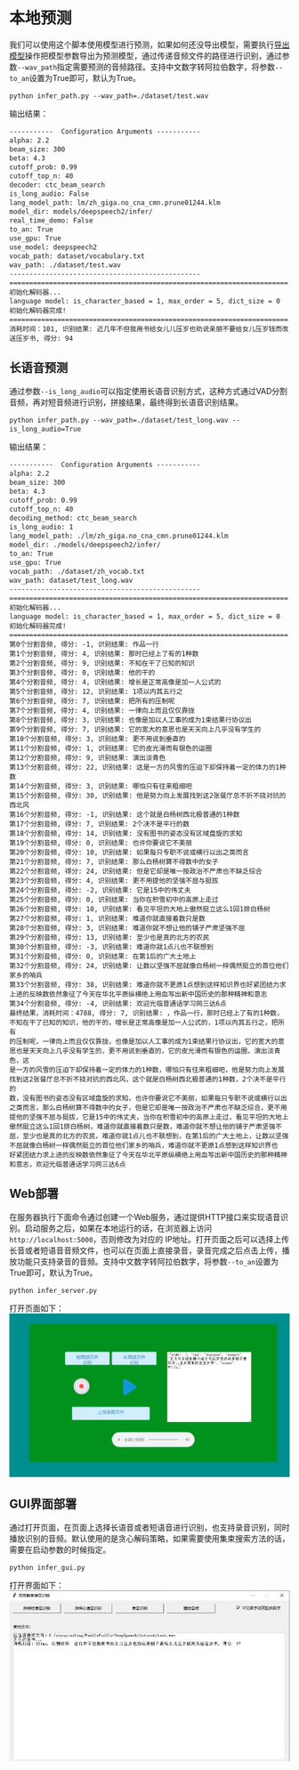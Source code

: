 # 本地预测

我们可以使用这个脚本使用模型进行预测，如果如何还没导出模型，需要执行[导出模型](./export_model.md)操作把模型参数导出为预测模型，通过传递音频文件的路径进行识别，通过参数`--wav_path`指定需要预测的音频路径。支持中文数字转阿拉伯数字，将参数`--to_an`设置为True即可，默认为True。
```shell script
python infer_path.py --wav_path=./dataset/test.wav
```

输出结果：
```
-----------  Configuration Arguments -----------
alpha: 2.2
beam_size: 300
beta: 4.3
cutoff_prob: 0.99
cutoff_top_n: 40
decoder: ctc_beam_search
is_long_audio: False
lang_model_path: lm/zh_giga.no_cna_cmn.prune01244.klm
model_dir: models/deepspeech2/infer/
real_time_demo: False
to_an: True
use_gpu: True
use_model: deepspeech2
vocab_path: dataset/vocabulary.txt
wav_path: ./dataset/test.wav
------------------------------------------------
======================================================================
初始化解码器...
language model: is_character_based = 1, max_order = 5, dict_size = 0
初始化解码器完成!
======================================================================
消耗时间：101, 识别结果: 近几年不但我用书给女儿儿压岁也劝说亲朋不要给女儿压岁钱而改送压岁书, 得分: 94
```

## 长语音预测

通过参数`--is_long_audio`可以指定使用长语音识别方式，这种方式通过VAD分割音频，再对短音频进行识别，拼接结果，最终得到长语音识别结果。
```shell script
python infer_path.py --wav_path=./dataset/test_long.wav --is_long_audio=True
```

输出结果：
```
-----------  Configuration Arguments -----------
alpha: 2.2
beam_size: 300
beta: 4.3
cutoff_prob: 0.99
cutoff_top_n: 40
decoding_method: ctc_beam_search
is_long_audio: 1
lang_model_path: ./lm/zh_giga.no_cna_cmn.prune01244.klm
model_dir: ./models/deepspeech2/infer/
to_an: True
use_gpu: True
vocab_path: ./dataset/zh_vocab.txt
wav_path: dataset/test_long.wav
------------------------------------------------
======================================================================
初始化解码器...
language model: is_character_based = 1, max_order = 5, dict_size = 0
初始化解码器完成!
======================================================================
第0个分割音频, 得分: -1, 识别结果: 作品一行
第1个分割音频, 得分: 4, 识别结果: 那时已经上了有的1种数
第2个分割音频, 得分: 9, 识别结果: 不知在干了已知的知识
第3个分割音频, 得分: 0, 识别结果: 他的干的
第4个分割音频, 得分: 4, 识别结果: 增长是正常高像是加一人公式的
第5个分割音频, 得分: 12, 识别结果: 1项以内其五行之
第6个分割音频, 得分: 7, 识别结果: 把所有的压制呢
第7个分割音频, 得分: 4, 识别结果: 一律向上而且仅仅靠拢
第8个分割音频, 得分: 3, 识别结果: 也像是加以人工事的成为1束结果行协议出
第9个分割音频, 得分: 7, 识别结果: 它的宽大的意思也是天天向上几乎没有学生的
第10个分割音频, 得分: 3, 识别结果: 更不用说到垂直的
第11个分割音频, 得分: 1, 识别结果: 它的皮光滑而有银色的运圈
第12个分割音频, 得分: 9, 识别结果: 演出淡青色
第13个分割音频, 得分: 22, 识别结果: 这是一方的风雪的压迫下却保持着一定的体力的1种数
第14个分割音频, 得分: 3, 识别结果: 哪怕只有往来粗细吧
第15个分割音频, 得分: 30, 识别结果: 他是努力向上发展找到这2张餐厅总不折不挠对抗的西北风
第16个分割音频, 得分: -1, 识别结果: 这个就是白杨树西北极普通的1种数
第17个分割音频, 得分: 7, 识别结果: 2个决不是平行的数
第18个分割音频, 得分: 14, 识别结果: 没有图书的姿态没有区域盘旋的求知
第19个分割音频, 得分: 0, 识别结果: 也许你要说它不美丽
第20个分割音频, 得分: 10, 识别结果: 如果每只专职不说或横行以出之类而言
第21个分割音频, 得分: 7, 识别结果: 那么白杨树算不得数中的女子
第22个分割音频, 得分: 24, 识别结果: 但是它却是唯一按政治不严肃也不缺乏综合
第23个分割音频, 得分: 4, 识别结果: 更不用提他的坚强不屈与挺拔
第24个分割音频, 得分: -2, 识别结果: 它是15中的伟丈夫
第25个分割音频, 得分: 0, 识别结果: 当你在积雪初中的高原上走过
第26个分割音频, 得分: 10, 识别结果: 看见平坦的大地上傲然挺立这么1回1排白杨树
第27个分割音频, 得分: 1, 识别结果: 难道你就直接着数只是数
第28个分割音频, 得分: 3, 识别结果: 难道你就不想让他的铺子严肃坚强不屈
第29个分割音频, 得分: 13, 识别结果: 至少也是真的北方的农民
第30个分割音频, 得分: -3, 识别结果: 难道你就1点儿也不联想到
第31个分割音频, 得分: 0, 识别结果: 在第1后的广大土地上
第32个分割音频, 得分: 24, 识别结果: 让数以坚强不屈就像白杨树一样偶然挺立的首位他们家乡的哨兵
第33个分割音频, 得分: 38, 识别结果: 难道你就不更原1点想到这样知识界也好紧团结力求上进的反映数依然象征了今天在华北平原纵横绝上用血写出新中国历史的那种精神和意志
第34个分割音频, 得分: -4, 识别结果: 欢迎光临普通话学习网三达6点
最终结果，消耗时间：4788, 得分: 7, 识别结果: ，作品一行，那时已经上了有的1种数，不知在干了已知的知识，他的干的，增长是正常高像是加一人公式的，1项以内其五行之，把所有
的压制呢，一律向上而且仅仅靠拢，也像是加以人工事的成为1束结果行协议出，它的宽大的意思也是天天向上几乎没有学生的，更不用说到垂直的，它的皮光滑而有银色的运圈，演出淡青色，这
是一方的风雪的压迫下却保持着一定的体力的1种数，哪怕只有往来粗细吧，他是努力向上发展找到这2张餐厅总不折不挠对抗的西北风，这个就是白杨树西北极普通的1种数，2个决不是平行的
数，没有图书的姿态没有区域盘旋的求知，也许你要说它不美丽，如果每只专职不说或横行以出之类而言，那么白杨树算不得数中的女子，但是它却是唯一按政治不严肃也不缺乏综合，更不用
提他的坚强不屈与挺拔，它是15中的伟丈夫，当你在积雪初中的高原上走过，看见平坦的大地上傲然挺立这么1回1排白杨树，难道你就直接着数只是数，难道你就不想让他的铺子严肃坚强不
屈，至少也是真的北方的农民，难道你就1点儿也不联想到，在第1后的广大土地上，让数以坚强不屈就像白杨树一样偶然挺立的首位他们家乡的哨兵，难道你就不更原1点想到这样知识界也
好紧团结力求上进的反映数依然象征了今天在华北平原纵横绝上用血写出新中国历史的那种精神和意志，欢迎光临普通话学习网三达6点
```

## Web部署

在服务器执行下面命令通过创建一个Web服务，通过提供HTTP接口来实现语音识别。启动服务之后，如果在本地运行的话，在浏览器上访问`http://localhost:5000`，否则修改为对应的 IP地址。打开页面之后可以选择上传长音或者短语音音频文件，也可以在页面上直接录音，录音完成之后点击上传，播放功能只支持录音的音频。支持中文数字转阿拉伯数字，将参数`--to_an`设置为True即可，默认为True。
```shell script
python infer_server.py
```

打开页面如下：
![录音测试页面](./images/infer_server.jpg)


## GUI界面部署
通过打开页面，在页面上选择长语音或者短语音进行识别，也支持录音识别，同时播放识别的音频。默认使用的是贪心解码策略，如果需要使用集束搜索方法的话，需要在启动参数的时候指定。
```shell script
python infer_gui.py
```

打开界面如下：
![GUI界面](./images/infer_gui.jpg)
